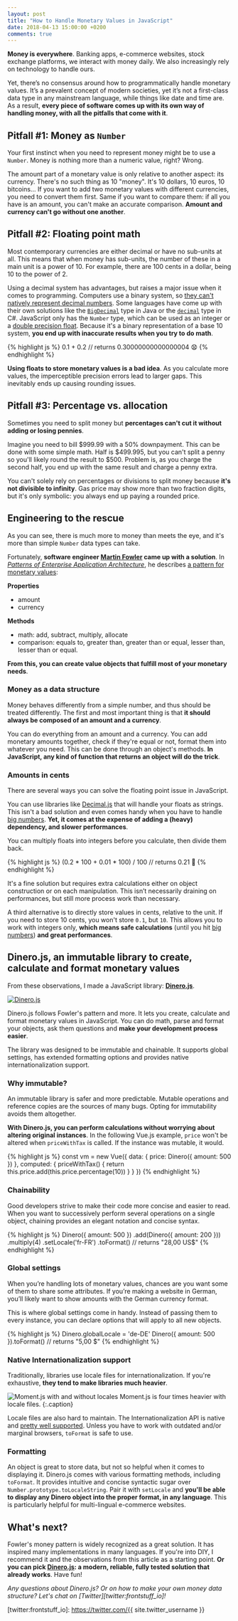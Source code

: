 ```yaml
---
layout: post
title: "How to Handle Monetary Values in JavaScript"
date: 2018-04-13 15:00:00 +0200
comments: true
---
```


**Money is everywhere**. Banking apps, e-commerce websites, stock exchange platforms, we interact with money daily. We also increasingly rely on technology to handle ours.

Yet, there’s no consensus around how to programmatically handle monetary values. It’s a prevalent concept of modern societies, yet it’s not a first-class data type in any mainstream language, while things like date and time are. As a result, **every piece of software comes up with its own way of handling money, with all the pitfalls that come with it**.

## Pitfall #1: Money as `Number`

Your first instinct when you need to represent money might be to use a `Number`. Money is nothing more than a numeric value, right? Wrong.

The amount part of a monetary value is only relative to another aspect: its currency. There's no such thing as 10 "money". It's 10 dollars, 10 euros, 10 bitcoins... If you want to add two monetary values with different currencies, you need to convert them first. Same if you want to compare them: if all you have is an amount, you can't make an accurate comparison. **Amount and currency can't go without one another**.

## Pitfall #2: Floating point math

Most contemporary currencies are either decimal or have no sub-units at all. This means that when money has sub-units, the number of these in a main unit is a power of 10. For example, there are 100 cents in a dollar, being 10 to the power of 2.

Using a decimal system has advantages, but raises a major issue when it comes to programming. Computers use a binary system, so [they can't natively represent decimal numbers][0.30000000000000004]. Some languages have come up with their own solutions like the [`BigDecimal`][oracle:bigdecimal] type in Java or the [`decimal`][microsoft:decimal] type in C#. JavaScript only has the `Number` type, which can be used as an integer or a [double precision float][wiki:ieee754]. Because it's a binary representation of a base 10 system, **you end up with inaccurate results when you try to do math**.

{% highlight js %}
0.1 + 0.2 // returns 0.30000000000000004 😧
{% endhighlight %}

**Using floats to store monetary values is a bad idea**. As you calculate more values, the imperceptible precision errors lead to larger gaps. This inevitably ends up causing rounding issues.

## Pitfall #3: Percentage vs. allocation

Sometimes you need to split money but **percentages can't cut it without adding or losing pennies**.

Imagine you need to bill $999.99 with a 50% downpayment. This can be done with some simple math. Half is $499.995, but you can't split a penny so you'll likely round the result to $500. Problem is, as you charge the second half, you end up with the same result and charge a penny extra.

You can't solely rely on percentages or divisions to split money because **it's not divisible to infinity**. Gas price may show more than two fraction digits, but it's only symbolic: you always end up paying a rounded price.

## Engineering to the rescue

As you can see, there is much more to money than meets the eye, and it's more than simple `Number` data types can take.

Fortunately, **software engineer [Martin Fowler][martinfowler] came up with a solution**. In [*Patterns of Enterprise Application Architecture*][martinfowler:eaa], he describes [a pattern for monetary values][martinfowler:eaa:money]:

**Properties**

- amount
- currency

**Methods**

- math: add, subtract, multiply, allocate
- comparison: equals to, greater than, greater than or equal, lesser than, lesser than or equal.

**From this, you can create value objects that fulfill most of your monetary needs**.

### Money as a data structure

Money behaves differently from a simple number, and thus should be treated differently. The first and most important thing is that **it should always be composed of an amount and a currency**.

You can do everything from an amount and a currency. You can add monetary amounts together, check if they're equal or not, format them into whatever you need. This can be done through an object's methods. **In JavaScript, any kind of function that returns an object will do the trick**.

### Amounts in cents

There are several ways you can solve the floating point issue in JavaScript.

You can use libraries like [Decimal.js][github:decimal.js] that will handle your floats as strings. This isn't a bad solution and even comes handy when you have to handle [big numbers][mdn:max-safe-integer]. **Yet, it comes at the expense of adding a (heavy) dependency, and slower performances**.

You can multiply floats into integers before you calculate, then divide them back.

{% highlight js %}
(0.2 * 100 + 0.01 * 100) / 100 // returns 0.21 🎉
{% endhighlight %}

It's a fine solution but requires extra calculations either on object construction or on each manipulation. This isn’t necessarily draining on performances, but still more process work than necessary.

A third alternative is to directly store values in cents, relative to the unit. If you need to store 10 cents, you won't store `0.1`, but `10`. This allows you to work with integers only, **which means safe calculations** (until you hit [big numbers][mdn:max-safe-integer]) **and great performances**.

## Dinero.js, an immutable library to create, calculate and format monetary values

From these observations, I made a JavaScript library: [**Dinero.js**][github:dinero.js].

[![Dinero.js](/assets/2018-04-13/dinero.js.png)][dinero:docs]

Dinero.js follows Fowler's pattern and more. It lets you create, calculate and format monetary values in JavaScript. You can do math, parse and format your objects, ask them questions and **make your development process easier**.

The library was designed to be immutable and chainable. It supports global settings, has extended formatting options and provides native internationalization support.

### Why immutable?

An immutable library is safer and more predictable. Mutable operations and reference copies are the sources of many bugs. Opting for immutability avoids them altogether.

**With Dinero.js, you can perform calculations without worrying about altering original instances**. In the following Vue.js example, `price` won't be altered when `priceWithTax` is called. If the instance was mutable, it would.

{% highlight js %}
const vm = new Vue({
  data: {
    price: Dinero({ amount: 500 })
  },
  computed: {
    priceWithTax() {
      return this.price.add(this.price.percentage(10))
    }
  }
})
{% endhighlight %}

### Chainability

Good developers strive to make their code more concise and easier to read. When you want to successively perform several operations on a single object, chaining provides an elegant notation and concise syntax.

{% highlight js %}
Dinero({ amount: 500 })
  .add(Dinero({ amount: 200 }))
  .multiply(4)
  .setLocale('fr-FR')
  .toFormat() // returns "28,00 US$"
{% endhighlight %}

### Global settings

When you’re handling lots of monetary values, chances are you want some of them to share some attributes. If you’re making a website in German, you’ll likely want to show amounts with the German currency format.

This is where global settings come in handy. Instead of passing them to every instance, you can declare options that will apply to all new objects.

{% highlight js %}
Dinero.globalLocale = 'de-DE'
Dinero({ amount: 500 }).toFormat() // returns "5,00 $"
{% endhighlight %}

### Native Internationalization support

Traditionally, libraries use locale files for internationalization. If you're exhaustive, **they tend to make libraries much heavier**.

![Moment.js with and without locales](/assets/2018-04-13/momentjs-locales.png)
Moment.js is four times heavier with locale files.
{:.caption}

Locale files are also hard to maintain. The Internationalization API is native and [pretty well supported][caniuse:intl]. Unless you have to work with outdated and/or marginal browsers, `toFormat` is safe to use.

### Formatting

An object is great to store data, but not so helpful when it comes to displaying it. Dinero.js comes with various formatting methods, including `toFormat`. It provides intuitive and concise syntactic sugar over `Number.prototype.toLocaleString`. Pair it with `setLocale` and **you'll be able to display any Dinero object into the proper format, in any language**. This is particularly helpful for multi-lingual e-commerce websites.

## What's next?

Fowler's money pattern is widely recognized as a great solution. It has inspired many implementations in many languages. If you're into DIY, I recommend it and the observations from this article as a starting point. **Or you can pick [Dinero.js][github:dinero.js]: a modern, reliable, fully tested solution that already works**. Have fun!

*Any questions about Dinero.js? Or on how to make your own money data structure? Let's chat on [Twitter][twitter:frontstuff_io]!*

[0.30000000000000004]: http://0.30000000000000004.com
[oracle:bigdecimal]: https://docs.oracle.com/javase/7/docs/api/java/math/BigDecimal.html
[microsoft:decimal]: https://docs.microsoft.com/en-us/dotnet/csharp/language-reference/keywords/decimal
[wiki:ieee754]: https://en.wikipedia.org/wiki/IEEE_754
[martinfowler]: https://martinfowler.com
[martinfowler:eaa]: https://martinfowler.com/books/eaa.html
[martinfowler:eaa:money]: https://martinfowler.com/eaaCatalog/money.html
[github:decimal.js]: https://mikemcl.github.io/decimal.js
[mdn:max-safe-integer]: https://developer.mozilla.org/fr/docs/Web/JavaScript/Reference/Objets_globaux/Number/MAX_SAFE_INTEGER
[github:dinero.js]: https://github.com/sarahdayan/dinero.js
[dinero:docs]: https://sarahdayan.github.io/dinero.js/index.html
[caniuse:intl]: https://caniuse.com/#feat=internationalization
[twitter:frontstuff_io]: https://twitter.com/{{ site.twitter_username }}
